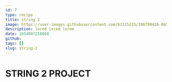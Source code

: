 ```yaml
---
id: 7
type: recipe
title: string 2
image: https://user-images.githubusercontent.com/62115215/208798426-0b528230-530f-446f-9c1e-04df1b18835d.png
description: lorem lorem lorem
date: 1654007218000
github:
tags: []
slug: string-2
---
```


# STRING 2 PROJECT
